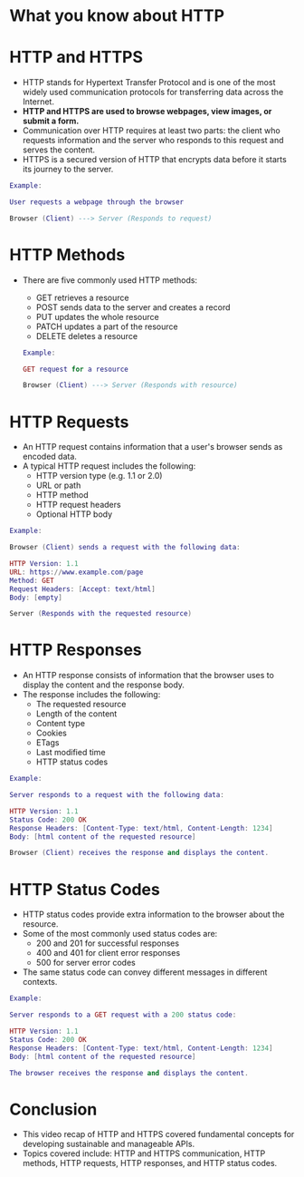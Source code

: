 # What you know about HTTP

# HTTP and HTTPS

- HTTP stands for Hypertext Transfer Protocol and is one of the most widely used communication protocols for transferring data across the Internet.
- **HTTP and HTTPS are used to browse webpages, view images, or submit a form.**
- Communication over HTTP requires at least two parts: the client who requests information and the server who responds to this request and serves the content.
- HTTPS is a secured version of HTTP that encrypts data before it starts its journey to the server.

```lua
Example:

User requests a webpage through the browser

Browser (Client) ---> Server (Responds to request)
```

# HTTP Methods

- There are five commonly used HTTP methods:
    - GET retrieves a resource
    - POST sends data to the server and creates a record
    - PUT updates the whole resource
    - PATCH updates a part of the resource
    - DELETE deletes a resource
    
    ```lua
    Example:
    
    GET request for a resource
    
    Browser (Client) ---> Server (Responds with resource)
    ```
    

# HTTP Requests

- An HTTP request contains information that a user's browser sends as encoded data.
- A typical HTTP request includes the following:
    - HTTP version type (e.g. 1.1 or 2.0)
    - URL or path
    - HTTP method
    - HTTP request headers
    - Optional HTTP body

```lua
Example:

Browser (Client) sends a request with the following data:

HTTP Version: 1.1
URL: https://www.example.com/page
Method: GET
Request Headers: [Accept: text/html]
Body: [empty]

Server (Responds with the requested resource)
```

# HTTP Responses

- An HTTP response consists of information that the browser uses to display the content and the response body.
- The response includes the following:
    - The requested resource
    - Length of the content
    - Content type
    - Cookies
    - ETags
    - Last modified time
    - HTTP status codes

```lua
Example:

Server responds to a request with the following data:

HTTP Version: 1.1
Status Code: 200 OK
Response Headers: [Content-Type: text/html, Content-Length: 1234]
Body: [html content of the requested resource]

Browser (Client) receives the response and displays the content.
```

# HTTP Status Codes

- HTTP status codes provide extra information to the browser about the resource.
- Some of the most commonly used status codes are:
    - 200 and 201 for successful responses
    - 400 and 401 for client error responses
    - 500 for server error codes
- The same status code can convey different messages in different contexts.

```lua
Example:

Server responds to a GET request with a 200 status code:

HTTP Version: 1.1
Status Code: 200 OK
Response Headers: [Content-Type: text/html, Content-Length: 1234]
Body: [html content of the requested resource]

The browser receives the response and displays the content.
```

# Conclusion

- This video recap of HTTP and HTTPS covered fundamental concepts for developing sustainable and manageable APIs.
- Topics covered include: HTTP and HTTPS communication, HTTP methods, HTTP requests, HTTP responses, and HTTP status codes.